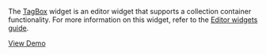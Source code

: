 The [TagBox](/api-reference/10%20UI%20Widgets/dxTagBox '/Documentation/ApiReference/UI_Widgets/dxTagBox/') widget is an editor widget that supports a collection container functionality. For more information on this widget, refer to the [Editor widgets guide](/Documentation/Guide/UI_Widgets/UI_Widget_Categories/Editor_Widgets/#UI_Widgets_UI_Widget_Categories_Editors_List_of_Editor_Widgets_dxTagBox).

<a href="http://js.devexpress.com/Demos/WidgetsGallery/#demo/editorstagboxtagboxmainfeatures/" class="button orange small fix-width-155" style="margin-right: 20px;" target="_blank">View Demo</a>
